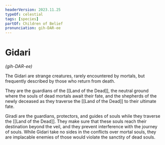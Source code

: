 ```yaml
---
headerVersion: 2023.11.25
typeOf: celestial
tags: [species]
partOf: Children of Belief
pronunciation: gih-DAR-ee
---
```

# Gidari
*(gih-DAR-ee)*

The Gidari are strange creatures, rarely encountered by mortals, but frequently described by those who return from death. 

They are the guardians of the [[Land of the Dead]], the neutral ground where the souls of dead mortals await their fate, and the shepherds of the newly deceased as they traverse the [[Land of the Dead]] to their ultimate fate. 

Giradi are the guardians, protectors, and guides of souls while they traverse the [[Land of the Dead]]. They make sure that these souls reach their destination beyond the veil, and they prevent interference with the journey of souls. While Gidari take no sides in the conflicts over mortal souls, they are implacable enemies of those would violate the sanctity of dead souls.